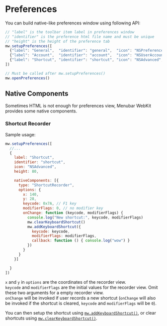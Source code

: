 # Preferences

You can build native-like preferences window using following API:

```js
// "label" is the toolbar item label in preferences window
// "identifier" is the preference html file name and must be unique
// "height" is the height of the preference tab
mw.setupPreferences([
  {"label": "General",  "identifier": "general",  "icon": "NSPreferencesGeneral", "height": 192},
  {"label": "Account",  "identifier": "account",  "icon": "NSUserAccounts",       "height": 102},
  {"label": "Shortcut", "identifier": "shortcut", "icon": "NSAdvanced",           "height": 120}
])

// Must be called after mw.setupPreferences()
mw.openPreferences()
```

## Native Components

Sometimes HTML is not enough for preferences view, Menubar WebKit provides some native components.

### Shortcut Recorder

Sample usage:

```js
mw.setupPreferences([
  //...
  {
    label: "Shortcut",
    identifier: "shortcut",
    icon: "NSAdvanced",
    height: 80,

    nativeComponents: [{
      type: "ShortcutRecorder",
      options: {
        x: 140,
        y: 28,
        keycode: 0x7A, // F1 key
        modifierFlags: 0, // no modifier key
        onChange: function (keycode, modifierFlags) {
          console.log("New shortcut:", keycode, modifierFlags)
          mw.clearKeyboardShortcut()
          mw.addKeyboardShortcut({
            keycode: keycode,
            modifierFlags: modifierFlags,
            callback: function () { console.log("wow") }
          })
        }
      }
    }]

  }
])
```

`x` and `y` in `options` are the coordinates of the recorder view.  
`keycode` and `modifierFlags` are the initial values for the recorder view. Omit these two arguments for a empty recorder view.  
`onChange` will be invoked if user records a new shortcut (`onChange` will also be invoked if the shortcut is cleared, `keycode` and `modifierFlags` will be `0`).

You can then setup the shortcut using [`mw.addKeyboardShortcut()`](https://github.com/HackPlan/menubar-webkit#api), or clear shortcuts using [`mw.clearKeyboardShortcut()`](https://github.com/HackPlan/menubar-webkit#api).
